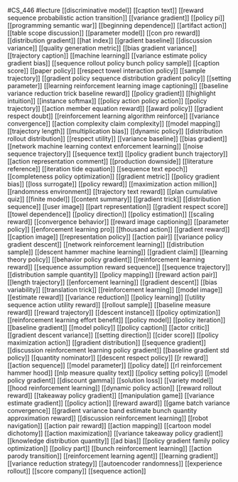 #CS_446
#lecture
[[discriminative model]]
[[caption text]]
[[reward sequence probabilistic action transition]]
[[variance gradient]]
[[policy pi]]
[[programming semantic war]]
[[beginning dependence]]
[[artifact action]]
[[table scope discussion]]
[[parameter model]]
[[con pro reward]]
[[distribution gradient]]
[[hat index]]
[[gradient baseline]]
[[discussion variance]]
[[quality generation metric]]
[[bias gradient variance]]
[[trajectory caption]]
[[machine learning]]
[[variance estimate policy gradient bias]]
[[sequence rollout policy bunch policy sample]]
[[caption score]]
[[paper policy]]
[[respect towel interaction policy]]
[[sample trajectory]]
[[gradient policy sequence distribution gradient policy]]
[[setting parameter]]
[[learning reinforcement learning image captioning]]
[[baseline variance reduction trick baseline reward]]
[[policy gradient]]
[[highlight intuition]]
[[instance softmax]]
[[policy action policy action]]
[[policy trajectory]]
[[action member equation reward]]
[[award policy]]
[[gradient respect doubt]]
[[reinforcement learning algorithm reinforce]]
[[variance convergence]]
[[action complexity claim complexity]]
[[model mapping]]
[[trajectory length]]
[[multiplication bias]]
[[dynamic policy]]
[[distribution rollout distribution]]
[[respect utility]]
[[variance baseline]]
[[bias gradient]]
[[network machine learning context enforcement learning]]
[[noise sequence trajectory]]
[[sequence text]]
[[policy gradient bunch trajectory]]
[[action representation comment]]
[[production downside]]
[[literature reference]]
[[iteration tide equation]]
[[sequence text epoch]]
[[completeness policy optimization]]
[[gradient metric]]
[[policy gradient bias]]
[[loss surrogate]]
[[policy reward]]
[[maximization action million]]
[[randomness environment]]
[[trajectory text reward]]
[[plan cumulative quiz]]
[[finite model]]
[[content summary]]
[[gradient trick]]
[[distribution sequence]]
[[user image]]
[[part representation]]
[[gradient respect score]]
[[towel dependence]]
[[policy direction]]
[[policy estimation]]
[[scaling reward]]
[[convergence behavior]]
[[reward image captioning]]
[[parameter policy]]
[[enforcement learning pro]]
[[thousand action]]
[[gradient reward]]
[[caption image]]
[[representation policy]]
[[action pair]]
[[variance policy gradient descent]]
[[network reinforcement learning]]
[[distribution sample]]
[[descent hammer machine learning]]
[[gradient claim]]
[[learning theory policy]]
[[behavior policy gradient]]
[[reinforcement learning reward]]
[[sequence assumption reward sequence]]
[[sequence trajectory]]
[[distribution sample quantity]]
[[policy mapping]]
[[reward action pair]]
[[length trajectory]]
[[enforcement learning]]
[[gradient descent]]
[[bias variability]]
[[translation trick]]
[[reinforcement learning]]
[[model image]]
[[estimate reward]]
[[variance reduction]]
[[policy learning]]
[[utility sequence action utility reward]]
[[rollout sample]]
[[baseline measure reward]]
[[reward trajectory]]
[[descent instance]]
[[policy optimization]]
[[reinforcement learning effort benefit]]
[[policy model]]
[[policy iteration]]
[[baseline gradient]]
[[model policy]]
[[policy caption]]
[[actor critic]]
[[gradient descent variance]]
[[setting direction]]
[[cider score]]
[[policy maximization action]]
[[gradient distribution]]
[[sequence gradient]]
[[discussion reinforcement learning policy gradient]]
[[baseline gradient std policy]]
[[quantity nominator]]
[[descent respect policy]]
[[r reward]]
[[action sequence]]
[[model parameter]]
[[policy date]]
[[rl reinforcement hammer hood]]
[[nlp measure quality text]]
[[policy setting policy]]
[[model policy gradient]]
[[discount gamma]]
[[solution loss]]
[[variety model]]
[[hood reinforcement learning]]
[[dynamic policy action]]
[[reward rollout reward]]
[[takeaway policy gradient]]
[[manipulation game]]
[[variance estimate gradient]]
[[policy action]]
[[reward award]]
[[game batch variance convergence]]
[[gradient variance band estimate bunch quantity approximation reward]]
[[discussion reinforcement learning]]
[[robot navigation]]
[[action pair reward]]
[[action mapping]]
[[cartoon model dichotomy]]
[[action maximization]]
[[variance takeaway policy gradient]]
[[knowledge distribution quantity]]
[[ad bias]]
[[policy gradient family policy optimization]]
[[policy part]]
[[bunch reinforcement learning]]
[[action parody transition]]
[[reinforcement learning agent]]
[[learning gradient]]
[[variance reduction strategy]]
[[autoencoder randomness]]
[[experience rollout]]
[[score company]]
[[sequence action]]
